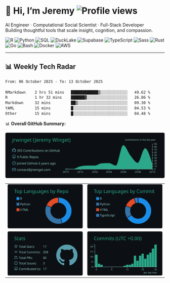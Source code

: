 # 👋 Hi, I’m Jeremy ![Profile views](https://komarev.com/ghpvc/?username=jrwinget&label=Visitors&color=0e75b6&style=flat&abbreviated=true)

AI Engineer · Computational Social Scientist · Full-Stack Developer  
Building thoughtful tools that scale insight, cognition, and compassion.

![R](https://img.shields.io/badge/R-276DC3?logo=r&logoColor=white)
![Python](https://img.shields.io/badge/Python-3776AB?logo=python&logoColor=white)
![SQL](https://img.shields.io/badge/SQL-4479A1?logo=postgresql&logoColor=white)
![DuckLake](https://img.shields.io/badge/DuckLake-FFF000?logo=duckdb&logoColor=black)
![Supabase](https://img.shields.io/badge/Supabase-3ECF8E?logo=supabase&logoColor=white)
![TypeScript](https://img.shields.io/badge/-TypeScript-3178C6?logo=typescript&logoColor=white)
![Sass](https://img.shields.io/badge/Sass-CC6699?logo=sass&logoColor=white)
![Rust](https://img.shields.io/badge/Rust-000000?logo=rust&logoColor=white)
![Go](https://img.shields.io/badge/Go-00ADD8?logo=go&logoColor=white)
![Bash](https://img.shields.io/badge/Bash-%23121011?logo=gnu-bash&logoColor=white)
![Docker](https://img.shields.io/badge/Docker-2496ED?logo=docker&logoColor=white)
![AWS](https://img.shields.io/badge/AWS-%23FF9900?logo=amazon-aws&logoColor=white)

---

## 📊 Weekly Tech Radar

<!--START_SECTION:waka-->

```txt
From: 06 October 2025 - To: 13 October 2025

RMarkdown    2 hrs 51 mins   ████████████▒░░░░░░░░░░░░   49.62 %
R            1 hr 32 mins    ██████▓░░░░░░░░░░░░░░░░░░   26.86 %
Markdown     32 mins         ██▒░░░░░░░░░░░░░░░░░░░░░░   09.30 %
YAML         15 mins         █░░░░░░░░░░░░░░░░░░░░░░░░   04.53 %
Other        15 mins         █░░░░░░░░░░░░░░░░░░░░░░░░   04.48 %
```

<!--END_SECTION:waka-->

📊 **Overall GitHub Summary:**

<div align="center">

[![](https://raw.githubusercontent.com/jrwinget/jrwinget/main/profile-summary-card-output/gotham/0-profile-details.svg)](https://github.com/vn7n24fzkq/github-profile-summary-cards)

<table>
  <tr>
    <td><img src="https://raw.githubusercontent.com/jrwinget/jrwinget/main/profile-summary-card-output/gotham/1-repos-per-language.svg" alt="Repos per Language"></td>
    <td><img src="https://raw.githubusercontent.com/jrwinget/jrwinget/main/profile-summary-card-output/gotham/2-most-commit-language.svg" alt="Most Commit Language"></td>
  </tr>
  <tr>
    <td><img src="https://raw.githubusercontent.com/jrwinget/jrwinget/main/profile-summary-card-output/gotham/3-stats.svg" alt="Stats"></td>
    <td><img src="https://raw.githubusercontent.com/jrwinget/jrwinget/main/profile-summary-card-output/gotham/4-productive-time.svg" alt="Most Productive Times"></td>
  </tr>
</table>

</div>
